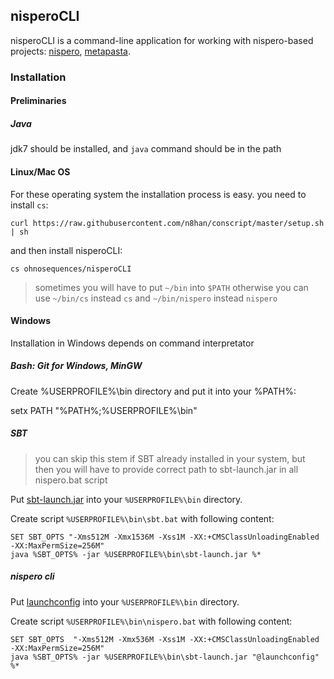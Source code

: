 ## nisperoCLI


nisperoCLI is a command-line application for working with nispero-based projects: [nispero](https://github.com/ohnosequences/nispero), [metapasta](https://github.com/ohnosequences/metapasta).

### Installation

#### Preliminaries

##### Java

jdk7 should be installed, and `java` command should be in the path


#### Linux/Mac OS 

For these operating system the installation process is easy. you need to install `cs`:

```
curl https://raw.githubusercontent.com/n8han/conscript/master/setup.sh | sh
```

and then install nisperoCLI:

```
cs ohnosequences/nisperoCLI
```

> sometimes you will have to put `~/bin` into `$PATH` otherwise you can use `~/bin/cs` instead `cs` and `~/bin/nispero` instead `nispero`

#### Windows

Installation in Windows depends on command interpretator

##### Bash: Git for Windows, MinGW

Create %USERPROFILE%\bin directory and put it into your %PATH%:

setx PATH "%PATH%;%USERPROFILE%\bin"

##### SBT

> you can skip this stem if SBT already installed in your system, but then you will have to provide correct path to sbt-launch.jar in all nispero.bat script

Put [sbt-launch.jar](http://repo.typesafe.com/typesafe/ivy-releases/org.scala-sbt/sbt-launch/0.13.1/sbt-launch.jar) into your `%USERPROFILE%\bin` directory.

Create script `%USERPROFILE%\bin\sbt.bat` with following content:

```
SET SBT_OPTS "-Xms512M -Xmx1536M -Xss1M -XX:+CMSClassUnloadingEnabled -XX:MaxPermSize=256M"
java %SBT_OPTS% -jar %USERPROFILE%\bin\sbt-launch.jar %*
```

##### nispero cli

Put [launchconfig](https://raw.githubusercontent.com/ohnosequences/nisperoCLI/master/src/main/conscript/nispero/launchconfig) into 
your `%USERPROFILE%\bin` directory.

Create script `%USERPROFILE%\bin\nispero.bat` with following content:

```
SET SBT_OPTS  "-Xms512M -Xmx536M -Xss1M -XX:+CMSClassUnloadingEnabled -XX:MaxPermSize=256M"
java %SBT_OPTS% -jar %USERPROFILE%\bin\sbt-launch.jar "@launchconfig" %*
```

